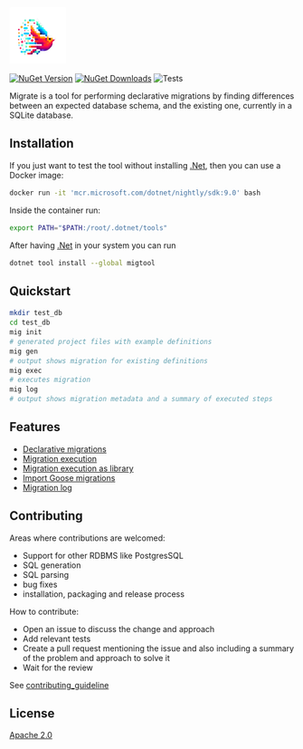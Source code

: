 [![logo][logo]][migtool]

[![NuGet Version][nuget-version]][migtool]
[![NuGet Downloads][nuget-downloads]][migtool]
![Tests][tests]

Migrate is a tool for performing declarative migrations by finding differences between an expected database schema, and the existing one, currently in a SQLite database.

## Installation

If you just want to test the tool without installing [.Net][dotnet],
then you can use a Docker image:

```sh
docker run -it 'mcr.microsoft.com/dotnet/nightly/sdk:9.0' bash
```

Inside the container run:

```sh
export PATH="$PATH:/root/.dotnet/tools"
```

After having [.Net][dotnet] in your system you can run

```sh
dotnet tool install --global migtool
```

## Quickstart

```sh
mkdir test_db
cd test_db
mig init
# generated project files with example definitions
mig gen
# output shows migration for existing definitions
mig exec
# executes migration
mig log
# output shows migration metadata and a summary of executed steps
```

## Features

- [Declarative migrations](./src/MigLib/DeclarativeMigrations/README.md)
- [Migration execution](./src/MigLib/Execution/README.md)
- [Migration execution as library](./src/MigLib/Execution/README.md#migration-execution-using-miglib)
- [Import Goose migrations](./src/MigLib/ImportGoose/README.md)
- [Migration log](./src/MigLib/MigrationLog/README.md)

## Contributing

Areas where contributions are welcomed:

- Support for other RDBMS like PostgresSQL
- SQL generation
- SQL parsing
- bug fixes
- installation, packaging and release process

How to contribute:

- Open an issue to discuss the change and approach
- Add relevant tests
- Create a pull request mentioning the issue and also including a summary of the problem and approach to solve it
- Wait for the review

See [contributing_guideline](doc/contributing_guideline.md)

## License

[Apache 2.0][apache2]

[logo]: https://raw.githubusercontent.com/lamg/migrate/refs/heads/master/images/logo_small.png
[dotnet]: https://dotnet.microsoft.com/en-us/download/dotnet/9.0
[apache2]: https://www.apache.org/licenses/LICENSE-2.0
[migtool]: https://www.nuget.org/packages/migtool
[nuget-version]: https://img.shields.io/nuget/v/migtool?style=flat-square
[nuget-downloads]: https://img.shields.io/nuget/dt/migtool?style=flat-square
[tests]: https://img.shields.io/github/actions/workflow/status/lamg/migrate/test.yml?style=flat-square&label=tests
